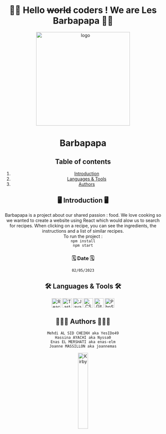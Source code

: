 <div align="center">

# 👋🏼 Hello ~~world~~ coders ! We are Les Barbapapa 👋🏼
<center></center>
<img alt="logo" src="https://photos.tf1.fr/450/225/logo-programme-barbapapa-6f2e6f-b9c99c-0@1x.png" width="300px" />

# Barbapapa

## Table of contents
1. [Introduction](#-introduction-)
2. [Languages & Tools](#-languages--tools-)
3. [Authors](#-authors-)
 
## 🖥 Introduction 🖥
Barbapapa is a project about our shared passion : food. We love cooking so we wanted to create a website using React which would alow us to search for recipes. When clicking on a recipe, you can see the ingredients, the instructions and a list of similar recipes.
<br>
To run the project :
<br>
```npm install```
<br>
```npm start```

### 🗓 Date 🗓
```
02/05/2023
```

## 🛠 Languages & Tools 🛠

<img alt="React" width="30px" src="https://upload.wikimedia.org/wikipedia/commons/thumb/a/a7/React-icon.svg/1200px-React-icon.svg.png" />
<img alt="Tasty API" width="30px" src="https://play-lh.googleusercontent.com/gcAQcWADEZsAU8DPXisFrTF2Y9eFNF-l7IZmYt0oOLK4vXewovKreaz6jEBG_2wWNw" />
<img alt="JavaScript" width="30px" src="https://raw.githubusercontent.com/github/explore/80688e429a7d4ef2fca1e82350fe8e3517d3494d/topics/javascript/javascript.png" />
<img alt="CSS3" width="30px" src="https://raw.githubusercontent.com/github/explore/80688e429a7d4ef2fca1e82350fe8e3517d3494d/topics/css/css.png" />
<img alt="GitHub" width="30px" src="https://raw.githubusercontent.com/github/explore/78df643247d429f6cc873026c0622819ad797942/topics/github/github.png" />
<img alt="PhpStorm" width="30px" src="https://upload.wikimedia.org/wikipedia/commons/thumb/c/c9/PhpStorm_Icon.svg/1200px-PhpStorm_Icon.svg.png" />

## 👩🏻‍💻 Authors 🧑🏻‍💻
```
Mehdi AL SID CHEIKH aka YesIDo49
Hassina AYACHI aka Nyssa0
Enas EL MERSHATI aka enas-elm
Joanne MASSILLON aka joannemas
```

<img alt="Kirby" width="25%" src="https://media.tenor.com/L4TD4MWFy40AAAAi/kirby.gif" />

</div>
